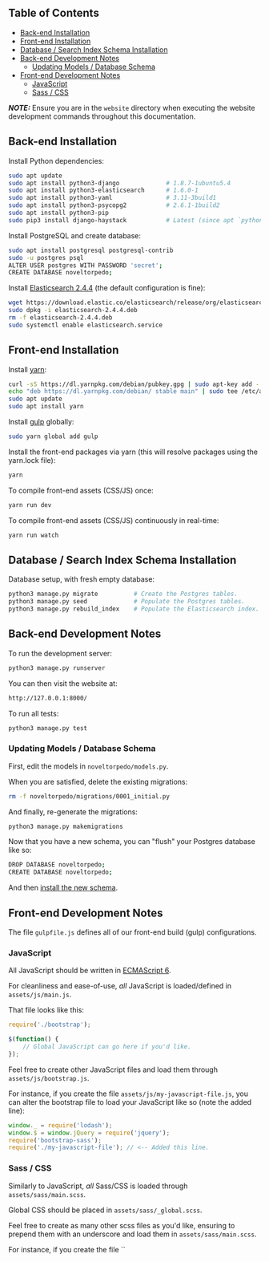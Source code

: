 ## Table of Contents

* [Back-end Installation](#back-end-installation)
* [Front-end Installation](#front-end-installation)
* [Database / Search Index Schema Installation](#database--search-index-schema-installation)
* [Back-end Development Notes](#back-end-development-notes)
    * [Updating Models / Database Schema](#updating-models--database-schema)
* [Front-end Development Notes](#front-end-development-notes)
    * [JavaScript](#javascript)
    * [Sass / CSS](#sass--css)

***NOTE:***  Ensure you are in the `website` directory when executing the website development
commands throughout this documentation.

## Back-end Installation

Install Python dependencies:
```bash
sudo apt update
sudo apt install python3-django             # 1.8.7-1ubuntu5.4
sudo apt install python3-elasticsearch      # 1.6.0-1
sudo apt install python3-yaml               # 3.11-3build1
sudo apt install python3-psycopg2           # 2.6.1-1build2
sudo apt install python3-pip
sudo pip3 install django-haystack           # Latest (since apt `python3-django-haystack` is out-of-date)
```

Install PostgreSQL and create database:
```bash
sudo apt install postgresql postgresql-contrib
sudo -u postgres psql
ALTER USER postgres WITH PASSWORD 'secret';
CREATE DATABASE noveltorpedo;
```

Install [Elasticsearch 2.4.4](https://www.elastic.co/downloads/past-releases/elasticsearch-2-4-4) (the default
configuration is fine):
```bash
wget https://download.elastic.co/elasticsearch/release/org/elasticsearch/distribution/deb/elasticsearch/2.4.4/elasticsearch-2.4.4.deb
sudo dpkg -i elasticsearch-2.4.4.deb
rm -f elasticsearch-2.4.4.deb
sudo systemctl enable elasticsearch.service
```

## Front-end Installation

Install [yarn](https://yarnpkg.com/):
```bash
curl -sS https://dl.yarnpkg.com/debian/pubkey.gpg | sudo apt-key add -
echo "deb https://dl.yarnpkg.com/debian/ stable main" | sudo tee /etc/apt/sources.list.d/yarn.list
sudo apt update
sudo apt install yarn
```

Install [gulp](http://gulpjs.com/) globally:
```bash
sudo yarn global add gulp
```

Install the front-end packages via yarn (this will resolve packages using the yarn.lock file):
```bash
yarn
```

To compile front-end assets (CSS/JS) once:
```bash
yarn run dev
```

To compile front-end assets (CSS/JS) continuously in real-time:
```bash
yarn run watch
```

## Database / Search Index Schema Installation

Database setup, with fresh empty database:
```bash
python3 manage.py migrate          # Create the Postgres tables.
python3 manage.py seed             # Populate the Postgres tables.
python3 manage.py rebuild_index    # Populate the Elasticsearch index.
```

## Back-end Development Notes

To run the development server:
```bash
python3 manage.py runserver
```

You can then visit the website at:
```bash
http://127.0.0.1:8000/
```

To run all tests:
```bash
python3 manage.py test
```

### Updating Models / Database Schema

First, edit the models in `noveltorpedo/models.py`.

When you are satisfied, delete the existing migrations:
```bash
rm -f noveltorpedo/migrations/0001_initial.py
```

And finally, re-generate the migrations:
```bash
python3 manage.py makemigrations
```

Now that you have a new schema, you can "flush" your Postgres database like so:
```bash
DROP DATABASE noveltorpedo;
CREATE DATABASE noveltorpedo;
```

And then [install the new schema](#database--search-index-schema-installation).

## Front-end Development Notes

The file `gulpfile.js` defines all of our front-end build (gulp) configurations.

### JavaScript

All JavaScript should be written in [ECMAScript 6](http://es6-features.org/).

For cleanliness and ease-of-use, *all* JavaScript is loaded/defined in `assets/js/main.js`.

That file looks like this:
```javascript
require('./bootstrap');

$(function() {
    // Global JavaScript can go here if you'd like.
});
```

Feel free to create other JavaScript files and load them through `assets/js/bootstrap.js`.

For instance, if you create the file `assets/js/my-javascript-file.js`, you can alter the bootstrap
file to load your JavaScript like so (note the added line):

```javascript
window._ = require('lodash');
window.$ = window.jQuery = require('jquery');
require('bootstrap-sass');
require('./my-javascript-file'); // <-- Added this line.
```

### Sass / CSS

Similarly to JavaScript, *all* Sass/CSS is loaded through `assets/sass/main.scss`.

Global CSS should be placed in `assets/sass/_global.scss`.

Feel free to create as many other scss files as you'd like, ensuring to prepend them with an underscore
and load them in `assets/sass/main.scss`.

For instance, if you create the file ``
